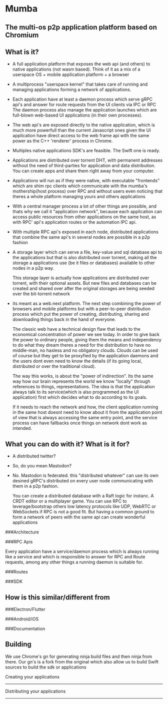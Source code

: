 Mumba 
======
The multi-os p2p application platform based on Chromium
------

What is it?
------

* A full application platform that exposes the web api (and others) to native applications (not wasm based). 
  Think of it as a mix of a userspace OS + mobile application platform + a browser

* A multiprocess "userspace kernel" that takes care of running and managing applications
  forming a network of applications.

* Each application have at least a daemon process which serve gRPC api's and 
  answer for route requests from the UI clients via IPC or RPC
  The daemon process also manage the application launches which are full-blown
  web-based UI applications (in their own processes).

* The web api's are exposed directly to the native application, which is much more powerfull than
  the current Javascript ones given the UI application have direct access to the web frame api
  with the same power as the C++ 'renderer' process in Chrome.

* Multiples native applications SDK's are feasible. The Swift one is ready.

* Applications are distributed over torrent DHT, with permanent addresses without the need
  of third-parties for application and data distribution. You can create apps and share them
  right away from your computer.

* Applications will run as if they were native, with executable "frontends" which are shim rpc clients 
  which communicate with the mumba's mothership(host process) over RPC and without users even noticing 
  that theres a whole platform managing yours and others applications

* With a central manager process a lot of other things are possible, and thats why we call it 
  "application network", because each application can access public resources from other applications
  on the same host, as with RPC' api's application routes or the automation IPC api.

* With multiple RPC api's exposed in each node, distributed applications that combine the same api's 
  in several nodes are possible in a p2p fashion

* A storage layer which can serve a file, key-value and sql database api to the applications
  but that is also distributed over torrent, making all the storage a applications use
  (be it files or databases) available to other nodes in a p2p way.

  This storage layer is actually how applications are distributed over torrent, with their optional assets.
  But new files and databases can be created and shared over after the original storages are being
  seeded over the bit-torrent network

* its meant as a web.next platform. The next step combining the power of browsers and mobile platforms
   but with a peer-to-peer distribution process which put the power of creating, distributing, 
   sharing and downloading things back in the hand of everyone.

   The classic web have a technical design flaw that leads to the economical concentration of power we see today.
   In order to give back the power to ordinary people, giving them the means and independency to do what they dream
   theres a need for the distribution to have no middle-man, no hasless and no obligatory clouds. Clouds can be used
   of course but they get to be proxyfied by the application daemons and the users dont even need to know the details
   (if its going local, distributed or over the traditional cloud).

   The way this works, is about the "power of indirection". Its the same way how our brain represents the world
   we know "locally" through references to things, representations. The idea is that the application always talk to 
   its service(which is also programmed as the UI application) first which decides what to do according to its goals.

   If it needs to reach the network and how, the client application running in the same host doesnt need to know about it
   from the application point of view that is always accessing the same entry point, and the service process can
   have fallbacks once things on network dont work as intended. 

What you can do with it? What is it for?
------
  
  - A distributed twitter? 
  - So, do you mean Mastodon? 
  - No. Mastodon is federated. this "distributed whatever" can use its own desined gRPC's distributed on every user node
    communicating with them in a p2p fashion. 
    
    You can create a distributed database with a Raft logic for instanc. A CRDT editor or a multiplayer game.
    You can use RPC to leverage/bootstrap others low latency protocols like UDP, WebRTC or WebSockets if RPC is not a good fit.
    But having a common ground to form a network of peers with the same api can create wonderful applications 

###Architecture

###RPC Apis

  Every application have a service/daemon process which is always running like a service
  and which is responsible to answer for RPC and Route requests, among any other things
  a running daemon is suitable for.

###Routes

###SDK

How is this similar/different from
------

###Electron/Flutter

###Android/iOS  

###Documentation

Building
------

  We use Chrome's gn for generating ninja build files and then ninja from there.
  Our gn's is a fork from the original which also allow us to build Swift sources
  to build the sdk or applications

Creating your applications
______
  

Distributing your applications
______
  
    